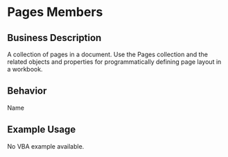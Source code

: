 # Pages Members

## Business Description
A collection of pages in a document. Use the Pages collection and the related objects and properties for programmatically defining page layout in a workbook.

## Behavior
Name

## Example Usage
No VBA example available.